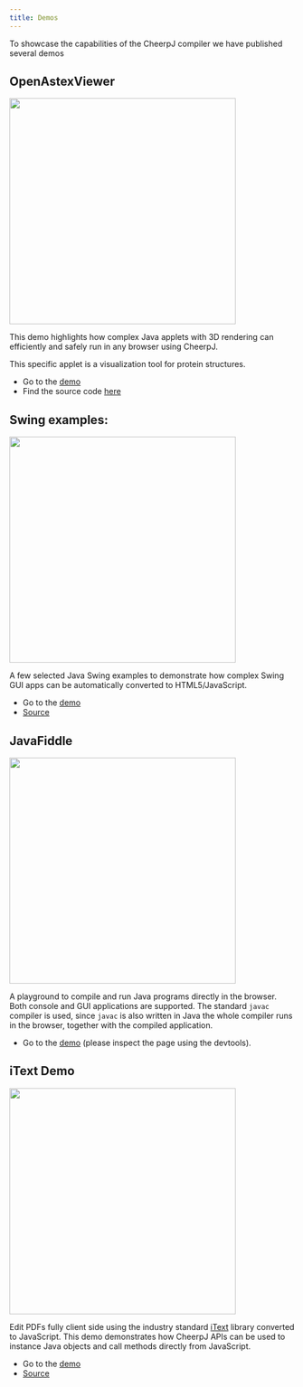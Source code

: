 ```yaml
---
title: Demos
---
```


To showcase the capabilities of the CheerpJ compiler we have published several demos

## OpenAstexViewer

<img src="/cheerpj2/assets/demo_openastex.png" width="400">

This demo highlights how complex Java applets with 3D rendering can efficiently and safely run in any browser using CheerpJ.

This specific applet is a visualization tool for protein structures.

- Go to the [demo](https://cheerpjdemos.leaningtech.com/OpenAstexViewer.html)
- Find the source code [here](https://github.com/openastexviewer/openastexviewer)

## Swing examples:

<img src="/cheerpj2/assets/demo_swing.png" width="400">

A few selected Java Swing examples to demonstrate how complex Swing GUI apps can be automatically converted to HTML5/JavaScript.

- Go to the [demo](https://cheerpjdemos.leaningtech.com/SwingDemo.html)
- [Source](https://docs.oracle.com/javase/tutorial/uiswing/examples/components/index.html)

## JavaFiddle

<img src="/cheerpj2/assets/demo_fiddle.png" width="400">

A playground to compile and run Java programs directly in the browser. Both console and GUI applications are supported. The standard `javac` compiler is used, since `javac` is also written in Java the whole compiler runs in the browser, together with the compiled application.

- Go to the [demo](ttps://javafiddle.leaningtech.com/) (please inspect the page using the devtools).

## iText Demo

<img src="/cheerpj2/assets/demo_itext.png" width="400">

Edit PDFs fully client side using the industry standard [iText](https://itextpdf.com/en) library converted to JavaScript. This demo demonstrates how CheerpJ APIs can be used to instance Java objects and call methods directly from JavaScript.

- Go to the [demo](https://cheerpjdemos.leaningtech.com/iTextDemo.html)
- [Source](https://cheerpjdemos.leaningtech.com/itextCheerpJDemo.js)

